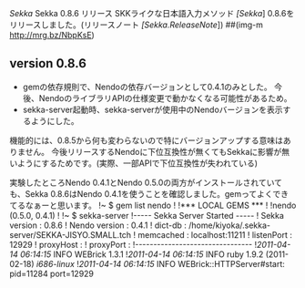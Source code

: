 *Sekka* Sekka 0.8.6 リリース
SKKライクな日本語入力メソッド *[Sekka*] 0.8.6をリリースしました。(リリースノート *[Sekka.ReleaseNote*])
 ##(img-m http://mrg.bz/NbpKsE)

## version 0.8.6
- gemの依存規則で、Nendoの依存バージョンとして0.4.1のみとした。
 今後、NendoのライブラリAPIの仕様変更で動かなくなる可能性があるため。
- sekka-server起動時、sekka-serverが使用中のNendoバージョンを表示するようにした。

機能的には、0.8.5から何も変わらないので特にバージョンアップする意味はありません。
今後リリースするNendoに下位互換性が無くてもSekkaに影響が無いようにするためです。(実際、一部APIで下位互換性が失われている)

実験したところNendo 0.4.1とNendo 0.5.0の両方がインストールされていても、Sekka 0.8.6はNendo 0.4.1を使うことを確認しました。gemってよくできてるなぁーと思います。
!~ $ gem list nendo
!
!*** LOCAL GEMS ***
!
!nendo (0.5.0, 0.4.1)
!
!~ $ sekka-server
!----- Sekka Server Started -----
!  Sekka version  : 0.8.6
!  Nendo version  : 0.4.1
!  dict-db        : /home/kiyoka/.sekka-server/SEKKA-JISYO.SMALL.tch
!  memcached      : localhost:11211
!  listenPort     : 12929
!  proxyHost      : 
!  proxyPort      : 
!--------------------------------
!*2011-04-14 06:14:15* INFO  WEBrick 1.3.1
!*2011-04-14 06:14:15* INFO  ruby 1.9.2 (2011-02-18) *i686-linux*
!*2011-04-14 06:14:15* INFO  WEBrick::HTTPServer#start: pid=11284 port=12929
